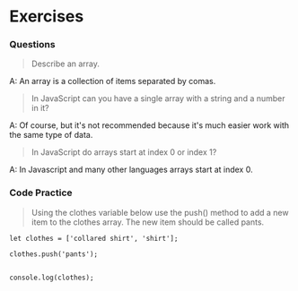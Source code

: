 # Exercises

### Questions

> Describe an array.

A: An array is a collection of items separated by comas.

> In JavaScript can you have a single array with a string and a number in it?

A: Of course, but it's not recommended because it's much easier work with the same type of data.

> In JavaScript do arrays start at index 0 or index 1?

A: In Javascript and many other languages arrays start at index 0.

### Code Practice

> Using the clothes variable below use the push() method to add a new item to the clothes array. The new item should be called pants.

```
let clothes = ['collared shirt', 'shirt'];

clothes.push('pants');


console.log(clothes);
